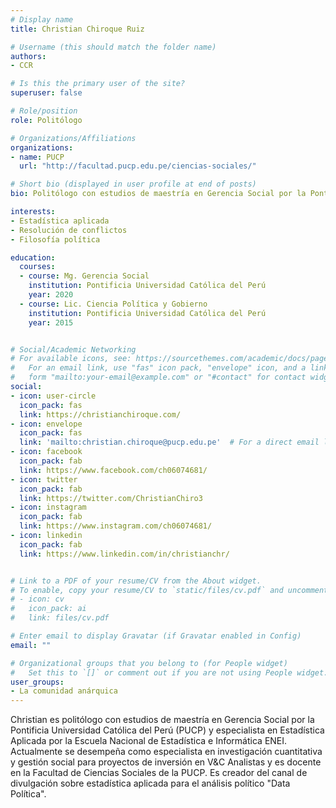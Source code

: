 ```yaml
---
# Display name
title: Christian Chiroque Ruiz

# Username (this should match the folder name)
authors:
- CCR

# Is this the primary user of the site?
superuser: false

# Role/position
role: Politólogo

# Organizations/Affiliations
organizations:
- name: PUCP
  url: "http://facultad.pucp.edu.pe/ciencias-sociales/"

# Short bio (displayed in user profile at end of posts)
bio: Politólogo con estudios de maestría en Gerencia Social por la Pontificia Universidad Católica del Perú.

interests:
- Estadística aplicada
- Resolución de conflictos
- Filosofía política

education:
  courses:
  - course: Mg. Gerencia Social
    institution: Pontificia Universidad Católica del Perú
    year: 2020
  - course: Lic. Ciencia Política y Gobierno
    institution: Pontificia Universidad Católica del Perú
    year: 2015


# Social/Academic Networking
# For available icons, see: https://sourcethemes.com/academic/docs/page-builder/#icons
#   For an email link, use "fas" icon pack, "envelope" icon, and a link in the
#   form "mailto:your-email@example.com" or "#contact" for contact widget.
social:
- icon: user-circle
  icon_pack: fas
  link: https://christianchiroque.com/
- icon: envelope
  icon_pack: fas
  link: 'mailto:christian.chiroque@pucp.edu.pe'  # For a direct email link, use "mailto:test@example.org".
- icon: facebook
  icon_pack: fab
  link: https://www.facebook.com/ch06074681/
- icon: twitter
  icon_pack: fab
  link: https://twitter.com/ChristianChiro3
- icon: instagram
  icon_pack: fab
  link: https://www.instagram.com/ch06074681/
- icon: linkedin
  icon_pack: fab
  link: https://www.linkedin.com/in/christianchr/


# Link to a PDF of your resume/CV from the About widget.
# To enable, copy your resume/CV to `static/files/cv.pdf` and uncomment the lines below.
# - icon: cv
#   icon_pack: ai
#   link: files/cv.pdf

# Enter email to display Gravatar (if Gravatar enabled in Config)
email: ""

# Organizational groups that you belong to (for People widget)
#   Set this to `[]` or comment out if you are not using People widget.
user_groups:
- La comunidad anárquica
---
```


Christian es politólogo con estudios de maestría en Gerencia Social por la Pontificia Universidad Católica del Perú (PUCP) y especialista en Estadística Aplicada por la Escuela Nacional de Estadística e Informática ENEI. Actualmente se desempeña como especialista en investigación cuantitativa y gestión social para proyectos de inversión en V&C Analistas y es docente en la Facultad de Ciencias Sociales de la PUCP. Es creador del canal de divulgación sobre estadística aplicada para el análisis político "Data Política".